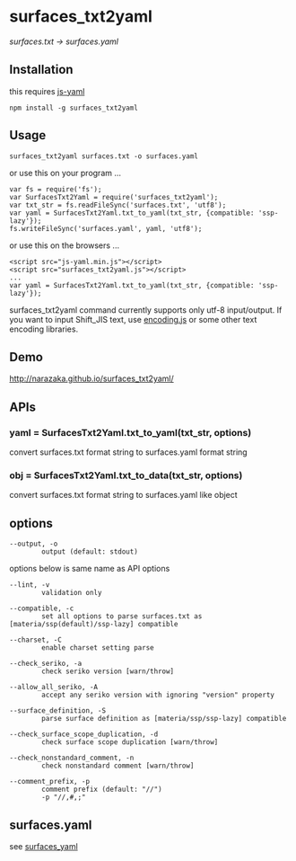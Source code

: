 # surfaces_txt2yaml

*surfaces.txt -> surfaces.yaml*

## Installation

this requires [js-yaml](https://github.com/nodeca/js-yaml)

    npm install -g surfaces_txt2yaml

## Usage

    surfaces_txt2yaml surfaces.txt -o surfaces.yaml

or use this on your program ...

    var fs = require('fs');
    var SurfacesTxt2Yaml = require('surfaces_txt2yaml');
    var txt_str = fs.readFileSync('surfaces.txt', 'utf8');
    var yaml = SurfacesTxt2Yaml.txt_to_yaml(txt_str, {compatible: 'ssp-lazy'});
    fs.writeFileSync('surfaces.yaml', yaml, 'utf8');

or use this on the browsers ...

    <script src="js-yaml.min.js"></script>
    <script src="surfaces_txt2yaml.js"></script>
    ...
    var yaml = SurfacesTxt2Yaml.txt_to_yaml(txt_str, {compatible: 'ssp-lazy'});

surfaces\_txt2yaml command currently supports only utf-8 input/output. If you want to input Shift_JIS text, use [encoding.js](https://github.com/polygonplanet/encoding.js) or some other text encoding libraries.

## Demo

http://narazaka.github.io/surfaces_txt2yaml/

## APIs

### yaml = SurfacesTxt2Yaml.txt_to_yaml(txt_str, options)

convert surfaces.txt format string to surfaces.yaml format string

### obj = SurfacesTxt2Yaml.txt_to_data(txt_str, options)

convert surfaces.txt format string to surfaces.yaml like object

## options

    --output, -o
            output (default: stdout)

options below is same name as API options

    --lint, -v
            validation only
    
    --compatible, -c
            set all options to parse surfaces.txt as [materia/ssp(default)/ssp-lazy] compatible
    
    --charset, -C
            enable charset setting parse
    
    --check_seriko, -a
            check seriko version [warn/throw]
    
    --allow_all_seriko, -A
            accept any seriko version with ignoring "version" property
    
    --surface_definition, -S
            parse surface definition as [materia/ssp/ssp-lazy] compatible
    
    --check_surface_scope_duplication, -d
            check surface scope duplication [warn/throw]
    
    --check_nonstandard_comment, -n
            check nonstandard comment [warn/throw]
    
    --comment_prefix, -p
            comment prefix (default: "//")
            -p "//,#,;"

## surfaces.yaml

see [surfaces\_yaml](https://github.com/Narazaka/surfaces_yaml)
